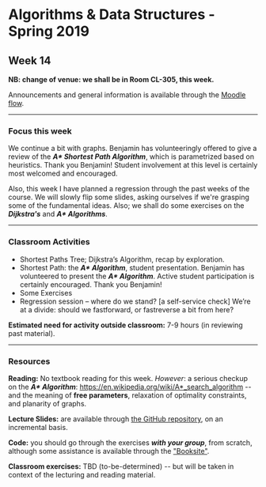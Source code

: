 # Algorithms & Data Structures - Spring 2019

## Week 14
**NB: change of venue: we shall be in Room CL-305, this week.**

Announcements and general information is available through the [Moodle flow](https://cphbusiness.mrooms.net/course/view.php?id=3150). 

-----------------

### Focus this week
We continue a bit with graphs. Benjamin has volunteeringly offered to give a review of the **_A<b>*</b> Shortest Path Algorithm_**, which is parametrized based on heuristics. Thank you Benjamin! Student involvement at this level is certainly most welcomed and encouraged.

Also, this week I have planned a regression through the past weeks of the course. We will slowly flip some slides, asking ourselves if we're grasping some of the fundamental ideas. Also; we shall do some exercises on the **_Dijkstra's_** and **_A<b>*</b> Algorithms_**.

-----------------

### Classroom Activities 

- Shortest Paths Tree; Dijkstra’s Algorithm, recap by exploration.
- Shortest Path: the **_A<b>*</b> Algorithm_**, student presentation. Benjamin has volunteered to present the **_A<b>*</b> Algorithm_**. Active student participation is certainly encouraged. Thank you Benjamin!
- Some Exercises 
- Regression session – where do we stand? [a self-service check] We’re at a divide: should we fastforward, or fastreverse a bit from here?

**Estimated need for activity outside classroom:** 7-9 hours (in reviewing past material).

-----------------
### Resources

**Reading:** No textbook reading for this week. _However_: a serious checkup on the **_A<b>*</b> Algorithm_**: https://en.wikipedia.org/wiki/A*_search_algorithm -- and the meaning of **free parameters**, relaxation of optimality constraints, and planarity of graphs. 

**Lecture Slides:** are available through [the GitHub repository](https://github.com/datsoftlyngby/soft2019spring-algorithms/blob/master/Weeklies/Week_14/Slides/02%20Introduction.pdf), on an incremental basis.

**Code:** you should go through the exercises _**with your group**_, from scratch, although some assistance is available through the ["Booksite"](https://algs4.cs.princeton.edu/home/).

**Classroom exercises:** TBD (to-be-determined) -- but will be taken in context of the lecturing and reading material.
